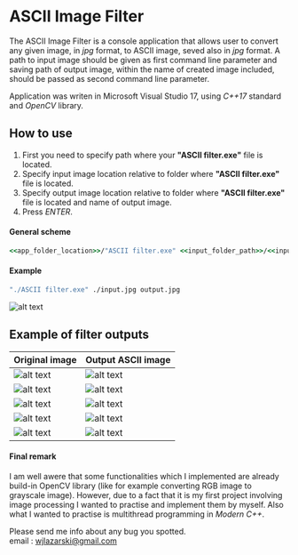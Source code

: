 # ASCII Image Filter

The ASCII Image Filter is a console application that allows user to convert any given image, in _jpg_ format, to ASCII image, seved also in _jpg_ format. A path to input image should be given as first command line parameter and saving path of output image, within the name of created image included, should be passed as second command line parameter.

Application was writen in Microsoft Visual Studio 17, using _C++17_ standard and _OpenCV_ library.

## How to use

1) First you need to specify path where your __"ASCII filter.exe"__ file is located.
2) Specify input image location relative to folder where __"ASCII filter.exe"__ file is located.
3) Specify output image location relative to folder where __"ASCII filter.exe"__ file is located and name of output image.
4) Press _ENTER_.

#### General scheme

```cmd
<<app_folder_location>>/"ASCII filter.exe" <<input_folder_path>>/<<input_image_name>> <<output_folder_path>>/<<output_image_name>>
```

#### Example

```cmd
"./ASCII filter.exe" ./input.jpg output.jpg
```

![alt text](https://l3ipbw.db.files.1drv.com/y4mST4W3d4Wh0WtFsQlf1CZob-YJqowJn5n9NLoXGGtMXoNPNHtxZqTLevW8lJ_au6ZuMn_7ykcrormGBHY5hU2PIFx5Sw6UTkBsM1Dvbh1CjENJcd79sYFWd9V4PCORxIoeKM_9IuQQEWEOrhwrM6qbf_tnBqptNYg_oCFMp_3SvJwhRhWi8ZAX0w8uDTWBovbPlJZqQU5mP9W770kcCyM3Q/example.gif?download&psid=1)

## Example of filter outputs

| Original image  | Output ASCII image |
| ------------- | ------------- |
| ![alt text](https://db3pap002files.storage.live.com/y4m7TPjnot63HdDOG_EKOmgSiQMoH-cKBff5XuN8h94O_T2gTaFxLma_XoR1pq_4aneDU6YBpLM-jAKF62UFMMUNbQXH0gm9yKfBWifYEqmutzxrSLRWOnSQQJxQxkUeD9h8IZgKzz1wAkRIObcHaQklgmoYgd0M_AJEVQQCGO-y831rLzbYcGArf8sBY__c-2xhZXrpEJPrDSMbHRJzXPnig/example1.jpg?psid=1&width=224&height=224&cropMode=center)  | ![alt text](https://db3pap002files.storage.live.com/y4mhoBZ7MGBZorIHFk1ywaZ09oNQttF-UP22NaA1JLlFeHQImvJ8_4uR-0H4ndqV4NhN5H675MMUt04i8JRugvEbSXvHLwoP5mc2LKowNCAQVdqPc9eCI12IA3JCwOEnTR8oTnSDXxtGDLOCaRJP75ltfy2qkdPVp22sIxMT2rBMmQIKBD0IQVgJX-BaYXOLAIuf8BbcuvIhV1TqfALrWG-VA/outexample1.jpg?psid=1&width=224&height=324)  |
| ![alt text](https://db3pap002files.storage.live.com/y4mX51NhoMndhehNgPIyW7QZ-yqyPEhIBoYTAJs83zRQRCY18nK4_FoRpr9S-UB0JOtUmXh4KpocJrS0bCaiAdU_k9__QqMxSeOVxAvQZr24JZxJ79Qslt14qw2_lyNHbNvLskTyhrbNAuLYppT5EbUHgM_7dB_1ezpcmxNfBJASq3IO3OoHGGuGrRsauIX4kjPwZ7NLRbMrEwgSaP5FvKc6w/example2.jpg?psid=1&width=480&height=270)  | ![alt text](https://db3pap002files.storage.live.com/y4mh5gtc2YCh5T5XvzXP_xuMY8MTtgIg1DiVoCJj4jLuQUsv2ACO-_m9z231YODpDajKXsxGf9Uu83lvVNYZWSPdpX6CjlhSfnd4dSuaMp9W8GOGu05jyyRZzFxXWupABJVlnW_TSpgBM6LZ2UHxIwVw9W_H-HprSzfiKM5QQ9Ahjzm6Bb2cPtBpI9lcvTk_gXzldhK6zkuIOUNQpSH35yNjg/outexample2.jpg?psid=1&width=480&height=370)  |
| ![alt text](https://db3pap002files.storage.live.com/y4m9RiRwXMFOHT4Masjhj7M_D2i3zxKP-97XjbB-_mbWk7xgSXfoK0Ef2AZjvSTCswT6JZm7ph8Du2YmhXIse48Nn1GI3Jimt3JLwPZjIOIWKBsHliaBuAegimE8LzE2SZHTphdSbruaJd5bTMHaq0dzMX64LTlW6N9J6_EBergfM7vKrI5l3Mfx7Cf8mLN2bjZYofbUN68Bpil-1e5TztI_A/example3.jpg?psid=1&width=600&height=400)  | ![alt text](https://db3pap002files.storage.live.com/y4m05JsbHN6mapnXHoLh6WocgmuqZgTHS-u0UZLV12PldrV2qXEM3WWw_KF5EXW1RrsTHTBW0F7Y_GwgWUd_GfcGrQSDD3vyoTRN0BWJcgO2_5_fbySPHlsFh5Ckpo6gWBbR_0uLSGCa6FEga_M7Z-Qqd7PxcfKoySnn0p0f1Q8uSg5ZYbMZPNQ2VHRZxxDqA0wRHo654rHv66qzvjL3p859w/outexample3.jpg?psid=1&width=600&height=400)  |
| ![alt text](https://db3pap002files.storage.live.com/y4mOtNoPcnHjbdHK5j0gxQc3RauvzdCzBbZty3djmjn9ARlY4WG6PVR9JjBPN6boozUkiHPLnOtLESsW_WrS079uAWnMXjn7Zki15Wr6iwq5UZynb5yGmiM3zwBrZfxi_QXMvmAUQN7qIxTcS5nJUYk3dgw2-zA6LuEcEsOg1VC2ZV4dc1VILGZLNxE91-PHnpmvVm44JQSqejf2_rkMp4pzw/example4.jpg?psid=1&width=600&height=400)  | ![alt text](https://db3pap002files.storage.live.com/y4mjy_zqpf22sxdB778rcQMjN6PaKQybXWujf4IZUqKzj-k49IvrLuWy9HECO9ly-WemtwBQzkCYmMrt1J9JwxRpz1pvt-WAxZkzF9YAGZpj5zYTq3aWzUyOBRozmID5B5Ic05xV4wJVspagq7kmQiQG4PaBcVpc7v1h-vgTcPTYbO7HOJeYIBx-ey7rZfi3P5hEB7kTMZqukV-Akw3BxLdAA/outexample4.jpg?psid=1&width=600&height=400)  |
| ![alt text](https://db3pap002files.storage.live.com/y4mqF1_XArl-HcGqnGahDFrfWG7gCqzrNin5USUXREeK-99sdXfaOhv0E_Y3SHLq_r4NNe3Thrzpl7H5OSSQr2XDPuIMw440wvi0s-OrIK24vuvmyiMk-47X21TF0TB8_O-WSdZty5PF9BHHSVYJM0Xrp2_a1eBz3ZWHHG6UJthFAGiCbaLZJ28BvQfV7CsNQzImXMslqtpHyf6DchSeHBfTg/example5.jpg?psid=1&width=600&height=800)  | ![alt text](https://db3pap002files.storage.live.com/y4mkp6uhI5GvPlHlj3N3NfpERZ70cS5Yc6lnnwVJdvCXx3RJu8m5FcBVQcyPYx-p1vawuP3_RzSyhfUfCyk7kE90QztOZbZAu2BTRTR1-ey9t21xhhz5udMcpyoFjlXDb8rYGt6b-FUVb1wM8xu1KQi8xXzNw0-ifUd5ZM7YiEIwkG_SUiIB_ePx9sPYOpkv2L6LuMgYb7rR9ttBmWJeNw5DA/outexample5.jpg?psid=1&width=600&height=800)  |


#### Final remark
I am well awere that some functionalities which I implemented are already build-in OpenCV library (like for example converting RGB image to grayscale image). However, due to a fact that it is my first project involving image processing I wanted to practise and implement them by myself. Also what I wanted to practise is multithread programming in _Modern C++_.

Please send me info about any bug you spotted.</br>
email : wjlazarski@gmail.com
